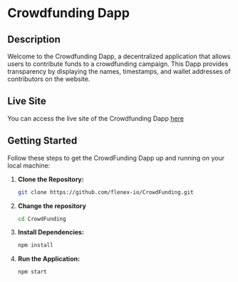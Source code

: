 # Crowdfunding Dapp

## Description

Welcome to the Crowdfunding Dapp, a decentralized application that allows users to contribute funds to a crowdfunding campaign. This Dapp provides transparency by displaying the names, timestamps, and wallet addresses of contributors on the website.

## Live Site
You can access the live site of the Crowdfunding Dapp [here](https://flx-crowdfunding-dapp.netlify.app/)

## Getting Started

Follow these steps to get the CrowdFunding Dapp up and running on your local machine:

1. **Clone the Repository:**
    ```bash
    git clone https://github.com/flenex-io/CrowdFunding.git
    ```

2. **Change the repository**
   ```bash
   cd CrowdFunding
   ```

3. **Install Dependencies:**
    ```bash
    npm install
    ```

4. **Run the Application:**
    ```bash
    npm start
    ```
